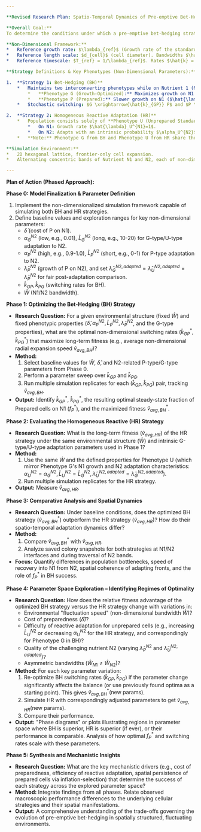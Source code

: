 ```yaml
---

**Revised Research Plan: Spatio-Temporal Dynamics of Pre-emptive Bet-Hedging vs. Homogeneous Reactive Adaptation**

**Overall Goal:**
To determine the conditions under which a pre-emptive bet-hedging strategy, characterized by stochastic interconversion between two distinct phenotypes, provides a superior long-term fitness advantage over a homogeneous population relying solely on post-shift reactive adaptation, within a spatially expanding colony encountering alternating nutrient bands.

**Non-Dimensional Framework:**
*   Reference growth rate: $\lambda_{ref}$ (Growth rate of the standard/unprepared cell type on preferred Nutrient 1). Set $\hat{\lambda}_{ref}^{N1} = 1$.
*   Reference length scale: $d_{cell}$ (cell diameter). Bandwidths $\hat{W} = W/d_{cell}$.
*   Reference timescale: $T_{ref} = 1/\lambda_{ref}$. Rates $\hat{k} = k \cdot T_{ref}$, Lags $\hat{L} = L \cdot \lambda_{ref}$.

**Strategy Definitions & Key Phenotypes (Non-Dimensional Parameters):**

1.  **Strategy 1: Bet-Hedging (BH)**
    *   Maintains two interconverting phenotypes while on Nutrient 1 (N1):
        *   **Phenotype G (Growth-Optimized):** Maximizes growth on N1 ($\hat{\lambda}_G^{N1}=1$). Poor adaptation to Challenging Nutrient 2 (N2): low intrinsic adaptation probability $\alpha_G^{N2}$, long lag $\hat{L}_G^{N2}$.
        *   **Phenotype P (Prepared):** Slower growth on N1 ($\hat{\lambda}_P^{N1}=1-\hat{\delta}$, where $\hat{\delta}$ is the relative cost of preparedness). Efficient adaptation to N2: high adaptation probability $\alpha_P^{N2} \approx 1$, short lag $\hat{L}_P^{N2} \approx 0$. Grows at $\hat{\lambda}_P^{N2}$ on N2.
    *   Stochastic switching: $G \xrightarrow{\hat{k}_{GP}} P$ and $P \xrightarrow{\hat{k}_{PG}} G$.

2.  **Strategy 2: Homogeneous Reactive Adaptation (HR)**
    *   Population consists solely of **Phenotype U (Unprepared Standard):**
        *   On N1: Growth rate $\hat{\lambda}_U^{N1}=1$.
        *   On N2: Adapts with an intrinsic probability $\alpha_U^{N2}$ after a non-dimensional lag $\hat{L}_U^{N2}$, then grows at $\hat{\lambda}_U^{N2,adapted}$.
    *   **Note:** Phenotype G from BH and Phenotype U from HR share the same growth characteristics on N1 and the same *intrinsic* (poor) adaptation capability to N2 ($\alpha_G^{N2} = \alpha_U^{N2}$, $\hat{L}_G^{N2} = \hat{L}_U^{N2}$, $\hat{\lambda}_G^{N2,adapted} = \hat{\lambda}_U^{N2,adapted}$). The BH strategy's advantage comes solely from also having Phenotype P.

**Simulation Environment:**
*   2D hexagonal lattice, frontier-only cell expansion.
*   Alternating concentric bands of Nutrient N1 and N2, each of non-dimensional width $\hat{W}$ (initially $\hat{W}_{N1}=\hat{W}_{N2}=\hat{W}$).

---
```


**Plan of Action (Phased Approach):**

**Phase 0: Model Finalization & Parameter Definition**
1.  Implement the non-dimensionalized simulation framework capable of simulating both BH and HR strategies.
2.  Define baseline values and exploration ranges for key non-dimensional parameters:
    *   $\hat{\delta}$ (cost of P on N1).
    *   $\alpha_G^{N2}$ (low, e.g., 0.01), $\hat{L}_G^{N2}$ (long, e.g., 10-20) for G-type/U-type adaptation to N2.
    *   $\alpha_P^{N2}$ (high, e.g., 0.9-1.0), $\hat{L}_P^{N2}$ (short, e.g., 0-1) for P-type adaptation to N2.
    *   $\hat{\lambda}_P^{N2}$ (growth of P on N2), and set $\hat{\lambda}_G^{N2,adapted} = \hat{\lambda}_U^{N2,adapted} = \hat{\lambda}_P^{N2}$ for fair post-adaptation comparison.
    *   $\hat{k}_{GP}, \hat{k}_{PG}$ (switching rates for BH).
    *   $\hat{W}$ (N1/N2 bandwidth).

**Phase 1: Optimizing the Bet-Hedging (BH) Strategy**
*   **Research Question:** For a given environmental structure (fixed $\hat{W}$) and fixed phenotypic properties ($\hat{\delta}, \alpha_P^{N2}, \hat{L}_P^{N2}, \hat{\lambda}_P^{N2}$, and the G-type properties), what are the optimal non-dimensional switching rates ($\hat{k}_{GP}^*$, $\hat{k}_{PG}^*$) that maximize long-term fitness (e.g., average non-dimensional radial expansion speed $\hat{v}_{avg,BH}$)?
*   **Method:**
    1.  Select baseline values for $\hat{W}$, $\hat{\delta}$, and N2-related P-type/G-type parameters from Phase 0.
    2.  Perform a parameter sweep over $\hat{k}_{GP}$ and $\hat{k}_{PG}$.
    3.  Run multiple simulation replicates for each ($\hat{k}_{GP}, \hat{k}_{PG}$) pair, tracking $\hat{v}_{avg,BH}$.
*   **Output:** Identify $\hat{k}_{GP}^*$, $\hat{k}_{PG}^*$, the resulting optimal steady-state fraction of Prepared cells on N1 ($f_P^*$), and the maximized fitness $\hat{v}_{avg,BH}^*$.

**Phase 2: Evaluating the Homogeneous Reactive (HR) Strategy**
*   **Research Question:** What is the long-term fitness ($\hat{v}_{avg,HR}$) of the HR strategy under the same environmental structure ($\hat{W}$) and intrinsic G-type/U-type adaptation parameters used in Phase 1?
*   **Method:**
    1.  Use the same $\hat{W}$ and the defined properties for Phenotype U (which mirror Phenotype G's N1 growth and N2 adaptation characteristics: $\alpha_U^{N2}=\alpha_G^{N2}, \hat{L}_U^{N2}=\hat{L}_G^{N2}, \hat{\lambda}_U^{N2,adapted}=\hat{\lambda}_G^{N2,adapted}$).
    2.  Run multiple simulation replicates for the HR strategy.
*   **Output:** Measure $\hat{v}_{avg,HR}$.

**Phase 3: Comparative Analysis and Spatial Dynamics**
*   **Research Question:** Under baseline conditions, does the optimized BH strategy ($\hat{v}_{avg,BH}^*$) outperform the HR strategy ($\hat{v}_{avg,HR}$)? How do their spatio-temporal adaptation dynamics differ?
*   **Method:**
    1.  Compare $\hat{v}_{avg,BH}^*$ with $\hat{v}_{avg,HR}$.
    2.  Analyze saved colony snapshots for both strategies at N1/N2 interfaces and during traversal of N2 bands.
*   **Focus:** Quantify differences in population bottlenecks, speed of recovery into N1 from N2, spatial coherence of adapting fronts, and the role of $f_P^*$ in BH success.

**Phase 4: Parameter Space Exploration – Identifying Regimes of Optimality**
*   **Research Question:** How does the relative fitness advantage of the optimized BH strategy versus the HR strategy change with variations in:
    *   Environmental "fluctuation speed" (non-dimensional bandwidth $\hat{W}$)?
    *   Cost of preparedness ($\hat{\delta}$)?
    *   Difficulty of reactive adaptation for unprepared cells (e.g., increasing $\hat{L}_U^{N2}$ or decreasing $\alpha_U^{N2}$ for the HR strategy, and correspondingly for Phenotype G in BH)?
    *   Quality of the challenging nutrient N2 (varying $\hat{\lambda}_P^{N2}$ and $\hat{\lambda}_U^{N2,adapted}$)?
    *   Asymmetric bandwidths ($\hat{W}_{N1} \neq \hat{W}_{N2}$)?
*   **Method:** For each key parameter variation:
    1.  Re-optimize BH switching rates ($\hat{k}_{GP}, \hat{k}_{PG}$) if the parameter change significantly affects the balance (or use previously found optima as a starting point). This gives $\hat{v}_{avg,BH}^*(\text{new params})$.
    2.  Simulate HR with correspondingly adjusted parameters to get $\hat{v}_{avg,HR}(\text{new params})$.
    3.  Compare their performance.
*   **Output:** "Phase diagrams" or plots illustrating regions in parameter space where BH is superior, HR is superior (if ever), or their performance is comparable. Analysis of how optimal $f_P^*$ and switching rates scale with these parameters.

**Phase 5: Synthesis and Mechanistic Insights**
*   **Research Question:** What are the key mechanistic drivers (e.g., cost of preparedness, efficiency of reactive adaptation, spatial persistence of prepared cells via inflation-selection) that determine the success of each strategy across the explored parameter space?
*   **Method:** Integrate findings from all phases. Relate observed macroscopic performance differences to the underlying cellular strategies and their spatial manifestations.
*   **Output:** A comprehensive understanding of the trade-offs governing the evolution of pre-emptive bet-hedging in spatially structured, fluctuating environments.

